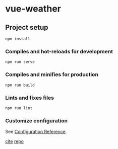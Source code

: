 # vue-weather

## Project setup
```
npm install
```

### Compiles and hot-reloads for development
```
npm run serve
```

### Compiles and minifies for production
```
npm run build
```

### Lints and fixes files
```
npm run lint
```

### Customize configuration
See [Configuration Reference](https://cli.vuejs.org/config/).


[cite](https://www.youtube.com/watch?v=JLc-hWsPTUY)
[repo](https://github.com/TylerPottsDev/weather-vue)
